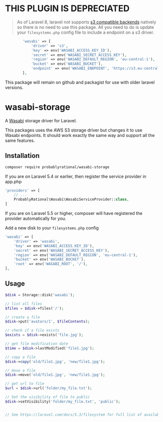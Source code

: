 # THIS PLUGIN IS DEPRECIATED

> As of Laravel 8, laravel not supports [s3 compatible backends](https://laravel.com/docs/8.x/filesystem#amazon-s3-compatible-filesystems) natively so there is no need to use this package. All you need to do is update your `filesystems.php` config file to include a endpoint on a s3 driver.

```php
        'wasabi' => [
            'driver' => 's3',
            'key' => env('WASABI_ACCESS_KEY_ID'),
            'secret' => env('WASABI_SECRET_ACCESS_KEY'),
            'region' => env('WASABI_DEFAULT_REGION', 'eu-central-1'),
            'bucket' => env('WASABI_BUCKET'),
            'endpoint' => env('WASABI_ENDPOINT', 'https://s3.eu-central-1.wasabisys.com/'),
        ],
```

This package will remain on github and packagist for use with older laravel versions.

# wasabi-storage

A [Wasabi](https://wasabi.com/) storage driver for Laravel.

This packages uses the AWS S3 storage driver but changes it to use Wasabi endpoints. It should work exactly the same way and support all the same features.

## Installation

```bash
composer require probablyrational/wasabi-storage
```

If you are on Laravel 5.4 or earlier, then register the service provider in app.php
```php
'providers' => [
    // ...
    ProbablyRational\Wasabi\WasabiServiceProvider::class,
]
```

If you are on Laravel 5.5 or higher, composer will have registered the provider automatically for you.

Add a new disk to your `filesystems.php` config

```php
'wasabi' => [
    'driver' => 'wasabi',
    'key' => env('WASABI_ACCESS_KEY_ID'),
    'secret' => env('WASABI_SECRET_ACCESS_KEY'),
    'region' => env('WASABI_DEFAULT_REGION', 'eu-central-1'),
    'bucket' => env('WASABI_BUCKET'),
    'root' => env('WASABI_ROOT', '/'),
],
```

## Usage

```php
$disk = Storage::disk('wasabi');

// list all files
$files = $disk->files('/');

// create a file
$disk->put('avatars/1', $fileContents);

// check if a file exists
$exists = $disk->exists('file.jpg');

// get file modification date
$time = $disk->lastModified('file1.jpg');

// copy a file
$disk->copy('old/file1.jpg', 'new/file1.jpg');

// move a file
$disk->move('old/file1.jpg', 'new/file1.jpg');

// get url to file
$url = $disk->url('folder/my_file.txt');

// Set the visibility of file to public
$disk->setVisibility('folder/my_file.txt', 'public');


// See https://laravel.com/docs/5.3/filesystem for full list of available functionality
```
